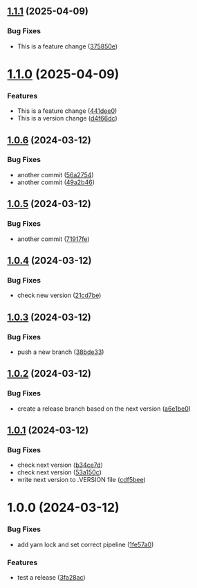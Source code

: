 ## [1.1.1](https://github.com/afdecastro879/releases-test/compare/v1.1.0...v1.1.1) (2025-04-09)


### Bug Fixes

* This is a feature change ([375850e](https://github.com/afdecastro879/releases-test/commit/375850e1988410f58a2f16d9573342f019fde458))

# [1.1.0](https://github.com/afdecastro879/releases-test/compare/v1.0.6...v1.1.0) (2025-04-09)


### Features

* This is a feature change ([441dee0](https://github.com/afdecastro879/releases-test/commit/441dee087d58e73fedde7af2ae75588dddd401b0))
* This is a version change ([d4f66dc](https://github.com/afdecastro879/releases-test/commit/d4f66dc7392d1c98bf2ce08446d151ce0888ce97))

## [1.0.6](https://github.com/afdecastro879/releases-test/compare/v1.0.5...v1.0.6) (2024-03-12)


### Bug Fixes

* another commit ([56a2754](https://github.com/afdecastro879/releases-test/commit/56a275480c7a133f949514b078399f52d5f50075))
* another commit ([49a2b46](https://github.com/afdecastro879/releases-test/commit/49a2b4602496d58d1ad6bc8b9494e57665685e44))

## [1.0.5](https://github.com/afdecastro879/releases-test/compare/v1.0.4...v1.0.5) (2024-03-12)


### Bug Fixes

* another commit ([71917fe](https://github.com/afdecastro879/releases-test/commit/71917fee57144252ba40b436de41aad630aeac05))

## [1.0.4](https://github.com/afdecastro879/releases-test/compare/v1.0.3...v1.0.4) (2024-03-12)


### Bug Fixes

* check new version ([21cd7be](https://github.com/afdecastro879/releases-test/commit/21cd7bef5b4b09834180789da36084eb1adb3ae8))

## [1.0.3](https://github.com/afdecastro879/releases-test/compare/v1.0.2...v1.0.3) (2024-03-12)


### Bug Fixes

* push a new branch ([38bde33](https://github.com/afdecastro879/releases-test/commit/38bde335beb07916e9fab9281a9d48cc4803f038))

## [1.0.2](https://github.com/afdecastro879/releases-test/compare/v1.0.1...v1.0.2) (2024-03-12)


### Bug Fixes

* create a release branch based on the next version ([a6e1be0](https://github.com/afdecastro879/releases-test/commit/a6e1be0cecde1f55918dd1f317b5b0792ab07fa6))

## [1.0.1](https://github.com/afdecastro879/releases-test/compare/v1.0.0...v1.0.1) (2024-03-12)


### Bug Fixes

* check next version ([b34ce7d](https://github.com/afdecastro879/releases-test/commit/b34ce7d79b5c1a248f98f959b0f301d30db092a0))
* check next version ([53a150c](https://github.com/afdecastro879/releases-test/commit/53a150c02926f626bca579bd52db64eb4cab8d56))
* write next version to .VERSION file ([cdf5bee](https://github.com/afdecastro879/releases-test/commit/cdf5bee2af3b4d9e0f49bdaa2e514646e2a22b6f))

# 1.0.0 (2024-03-12)


### Bug Fixes

* add yarn lock and set correct pipeline ([1fe57a0](https://github.com/afdecastro879/releases-test/commit/1fe57a08b198844edd0467b2122467b877564d2c))


### Features

* test a release ([3fa28ac](https://github.com/afdecastro879/releases-test/commit/3fa28ac046e224ce8a0b57b6eebc09e2b3f4df27))
